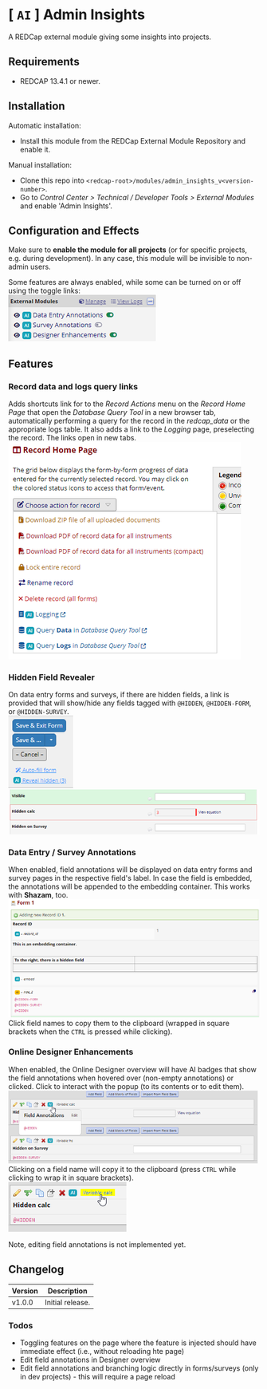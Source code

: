 # [ `AI` ] Admin Insights

A REDCap external module giving some insights into projects.

## Requirements

- REDCAP 13.4.1 or newer.

## Installation

Automatic installation:

- Install this module from the REDCap External Module Repository and enable it.

Manual installation:

- Clone this repo into `<redcap-root>/modules/admin_insights_v<version-number>`.
- Go to _Control Center > Technical / Developer Tools > External Modules_ and enable 'Admin Insights'.

## Configuration and Effects

Make sure to **enable the module for all projects** (or for specific projects, e.g. during development). In any case, this module will be invisible to non-admin users.

Some features are always enabled, while some can be turned on or off using the toggle links:  
![Toggle links](images/ToggleLinks.png)


## Features

### **Record data and logs query links**

Adds shortcuts link for to the _Record Actions_ menu on the _Record Home Page_ that open the _Database Query Tool_ in a new browser tab, automatically performing a query for the record in the _redcap_data_ or the appropriate logs table. It also adds a link to the _Logging_ page, preselecting the record. The links open in new tabs.  
![Query links](images/QueryLinks.png)

### **Hidden Field Revealer**
On data entry forms and surveys, if there are hidden fields, a link is provided that will show/hide any fields tagged with `@HIDDEN`, `@HIDDEN-FORM`, or `@HIDDEN-SURVEY`.  
![Reveal hidden link](images/RevealHidden.png)
![Example of revealed hidden fields](images/RevealHiddenExample.png)

### **Data Entry / Survey Annotations**

 When enabled, field annotations will be displayed on data entry forms and survey pages in the respective field's label. In case the field is embedded, the annotations will be appended to the embedding container. This works with **Shazam**, too.  
 ![Field annotations](images/FieldAnnotations.png)  
 Click field names to copy them to the clipboard (wrapped in square brackets when the `CTRL` is pressed while clicking).

### **Online Designer Enhancements**

When enabled, the Online Designer overview will have AI badges that show the field annotations when hovered over (non-empty annotations) or clicked. Click to interact with the popup (to its contents or to edit them).
![Popup shown chen ](images/DesignerPopup.png)
Clicking on a field name will copy it to the clipboard (press `CTRL` while clicking to wrap it in square brackets).  
![Field names can be copied](images/DesignerCopy.png)

Note, editing field annotations is not implemented yet.

## Changelog

Version | Description
------- | --------------------
v1.0.0  | Initial release.


### Todos

- Toggling features on the page where the feature is injected should have immediate effect (i.e., without reloading hte page)
- Edit field annotations in Designer overview
- Edit field annotations and branching logic directly in forms/surveys (only in dev projects) - this will require a page reload
